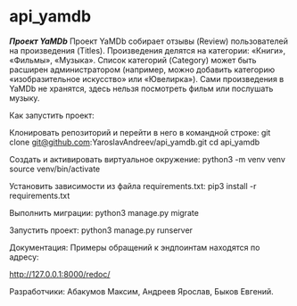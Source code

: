 # api_yamdb
***Проект YaMDb***
Проект YaMDb собирает отзывы (Review) пользователей на произведения (Titles). Произведения делятся на категории: «Книги», «Фильмы», «Музыка». Список категорий (Category) может быть расширен администратором (например, можно добавить категорию «изобразительное искусство» или «Ювелирка»).
Сами произведения в YaMDb не хранятся, здесь нельзя посмотреть фильм или послушать музыку.

Как запустить проект:

Клонировать репозиторий и перейти в него в командной строке: git clone git@github.com:YaroslavAndreev/api_yamdb.git
cd api_yamdb

Cоздать и активировать виртуальное окружение: python3 -m venv venv source venv/bin/activate

Установить зависимости из файла requirements.txt: pip3 install -r requirements.txt

Выполнить миграции: python3 manage.py migrate

Запустить проект: python3 manage.py runserver

Документация: Примеры обращений к эндпоинтам находятся по адресу:

http://127.0.0.1:8000/redoc/

Разработчики: Абакумов Максим, Андреев Ярослав, Быков Евгений.
